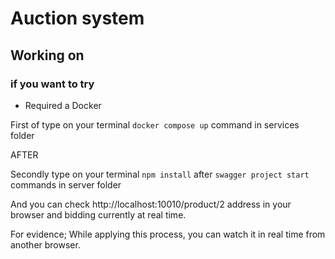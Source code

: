 # Auction system

## Working on

### if you want to try

- Required a Docker

First of type on your terminal `docker compose up` command in services folder

AFTER

Secondly type on your terminal  `npm install` after `swagger project start` commands in server folder

And you can check http://localhost:10010/product/2 address in your browser and bidding currently at real time.

For evidence; While applying this process, you can watch it in real time from another browser.
